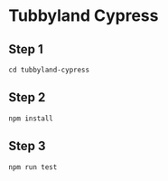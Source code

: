 # Tubbyland Cypress

## Step 1
```
cd tubbyland-cypress
```

## Step 2
```
npm install
```

## Step 3
```
npm run test
```
